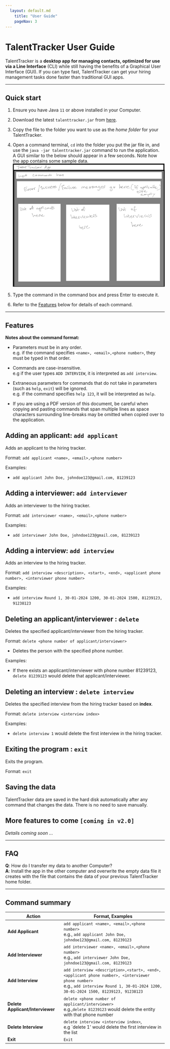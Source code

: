 ```yaml
---
  layout: default.md
    title: "User Guide"
    pageNav: 3
---
```


# TalentTracker User Guide

TalentTracker is a **desktop app for managing contacts, optimized for use via a Line Interface** (CLI)
while still having the benefits of a Graphical User Interface (GUI).
If you can type fast, TalentTracker can get your hiring management tasks done faster than traditional GUI apps.

<!-- * Table of Contents -->
<page-nav-print />

--------------------------------------------------------------------------------------------------------------------

## Quick start

1. Ensure you have Java `11` or above installed in your Computer.

1. Download the latest `talenttracker.jar` from [here](https://github.com/se-edu/addressbook-level3/releases).

1. Copy the file to the folder you want to use as the _home folder_ for your TalentTracker.

1. Open a command terminal, `cd` into the folder you put the jar file in, and use the `java -jar talenttracker.jar`
   command to run the application.<br>
   A GUI similar to the below should appear in a few seconds. Note how the app contains some sample data.<br>
   ![Ui](images/Ui.png)

1. Type the command in the command box and press Enter to execute it. 
2. Refer to the [Features](#features) below for details of each command.

 

--------------------------------------------------------------------------------------------------------------------

## Features

<box type="info" seamless>

**Notes about the command format:**<br>


* Parameters must be in any order.<br>
  e.g. if the command specifies `<name>, <email>,<phone number>`, they must be typed in that order.

* Commands are case-insensitive.<br>
 e.g if the user types `ADD INTERVIEW`, it is interpreted as `add interview`.

* Extraneous parameters for commands that do not take in parameters (such as `help`, `exit`) will be
  ignored.<br>
  e.g. if the command specifies `help 123`, it will be interpreted as `help`.

* If you are using a PDF version of this document, be careful when copying and pasting commands that span multiple lines
  as space characters surrounding line-breaks may be omitted when copied over to the application.
  </box>


## Adding an applicant: `add applicant`

Adds an applicant to the hiring tracker.

Format: `add applicant <name>, <email>,<phone number>`

<box type="tip" seamless>

</box>

Examples:

* `add applicant John Doe, johndoe123@gmail.com, 81239123`

## Adding a interviewer: `add interviewer`

Adds an interviewer to the hiring tracker.

Format: `add interviewer <name>, <email>,<phone number>`

<box type="tip" seamless>

</box>

Examples:

* `add interviewer John Doe, johndoe123@gmail.com, 81239123`

## Adding a interview: `add interview`

Adds an interview to the hiring tracker.

Format: `add interview <description>, <start>, <end>, <applicant phone number>, <interviewer phone number>`

<box type="tip" seamless>

</box>

Examples:

* `add interview Round 1, 30-01-2024 1200, 30-01-2024 1500, 81239123, 91238123`

## Deleting an applicant/interviewer : `delete`

Deletes the specified applicant/interviewer from the hiring tracker.

Format: `delete <phone number of applicant/interviewer>`

* Deletes the person with the specified phone number.

Examples:

* If there exists an applicant/interviewer with phone number 81239123, `delete 81239123` would delete that
  applicant/interviewer.

## Deleting an interview : `delete interview`

Deletes the specified interview from the hiring tracker based on **index**.

Format: `delete interview <interview index>`

Examples:

* `delete interview 1` would delete the first interview in the hiring tracker.

## Exiting the program : `exit`

Exits the program.

Format: `exit`

## Saving the data

TalentTracker data are saved in the hard disk automatically after any command that changes the data.
There is no need to save manually.

## More features to come `[coming in v2.0]`

_Details coming soon ..._

--------------------------------------------------------------------------------------------------------------------

## FAQ

**Q**: How do I transfer my data to another Computer?<br>
**A**: Install the app in the other computer and overwrite the empty data file it creates with the file that contains
the data of your previous TalentTracker home folder.



--------------------------------------------------------------------------------------------------------------------

## Command summary

 Action     | Format, Examples                                                                                                                                                      
------------|-----------------------------------------------------------------------------------------------------------------------------------------------------------------------
 **Add Applicant**    | `add applicant <name>, <email>,<phone number>` <br> e.g., `add applicant John Doe, johndoe123@gmail.com, 81239123` 
 **Add Interviewer**  | `add interviewer <name>, <email>,<phone number>` <br> e.g., `add interviewer John Doe, johndoe123@gmail.com, 81239123`                                                                                                                                                                
 **Add Interview** | `add interview <description>,<start>, <end>, <applicant phone number>, <interviewer phone number>`<br> e.g., `add interview Round 1, 30-01-2024 1200, 30-01-2024 1500, 81239123, 91238123`                                                                                                                                  
 **Delete Applicant/Interviewer**   | `delete <phone number of applicant/interviewer>` <br> e.g.,`delete 81239123` would delete the entity with that phone number                                            
 **Delete Interview**   | `delete interview <interview index>`, <br> e.g `delete 1' would delete the first interview in the list                                                                                                            
 **Exit**   | `Exit`                                                                                                                                                                
                                                                                                                                                              
